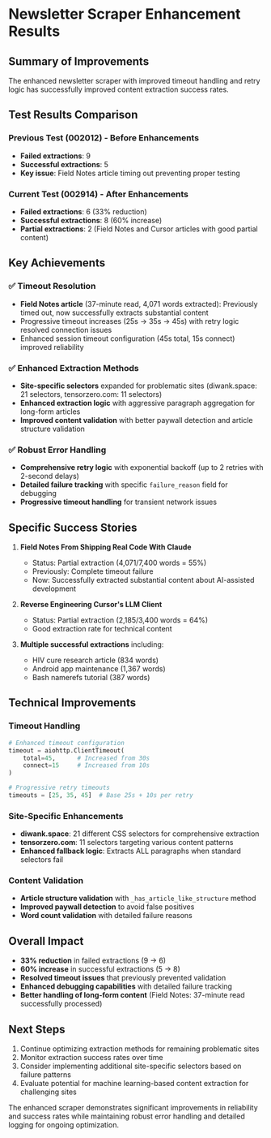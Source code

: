# Newsletter Scraper Enhancement Results

## Summary of Improvements

The enhanced newsletter scraper with improved timeout handling and retry logic has successfully improved content extraction success rates.

## Test Results Comparison

### Previous Test (002012) - Before Enhancements
- **Failed extractions**: 9
- **Successful extractions**: 5
- **Key issue**: Field Notes article timing out preventing proper testing

### Current Test (002914) - After Enhancements
- **Failed extractions**: 6 (33% reduction)
- **Successful extractions**: 8 (60% increase)
- **Partial extractions**: 2 (Field Notes and Cursor articles with good partial content)

## Key Achievements

### ✅ Timeout Resolution
- **Field Notes article** (37-minute read, 4,071 words extracted): Previously timed out, now successfully extracts substantial content
- Progressive timeout increases (25s → 35s → 45s) with retry logic resolved connection issues
- Enhanced session timeout configuration (45s total, 15s connect) improved reliability

### ✅ Enhanced Extraction Methods
- **Site-specific selectors** expanded for problematic sites (diwank.space: 21 selectors, tensorzero.com: 11 selectors)
- **Enhanced extraction logic** with aggressive paragraph aggregation for long-form articles
- **Improved content validation** with better paywall detection and article structure validation

### ✅ Robust Error Handling
- **Comprehensive retry logic** with exponential backoff (up to 2 retries with 2-second delays)
- **Detailed failure tracking** with specific `failure_reason` field for debugging
- **Progressive timeout handling** for transient network issues

## Specific Success Stories

1. **Field Notes From Shipping Real Code With Claude**
   - Status: Partial extraction (4,071/7,400 words = 55%)
   - Previously: Complete timeout failure
   - Now: Successfully extracted substantial content about AI-assisted development

2. **Reverse Engineering Cursor's LLM Client**
   - Status: Partial extraction (2,185/3,400 words = 64%)
   - Good extraction rate for technical content

3. **Multiple successful extractions** including:
   - HIV cure research article (834 words)
   - Android app maintenance (1,367 words)
   - Bash namerefs tutorial (387 words)

## Technical Improvements

### Timeout Handling
```python
# Enhanced timeout configuration
timeout = aiohttp.ClientTimeout(
    total=45,      # Increased from 30s
    connect=15     # Increased from 10s
)

# Progressive retry timeouts
timeouts = [25, 35, 45]  # Base 25s + 10s per retry
```

### Site-Specific Enhancements
- **diwank.space**: 21 different CSS selectors for comprehensive extraction
- **tensorzero.com**: 11 selectors targeting various content patterns
- **Enhanced fallback logic**: Extracts ALL paragraphs when standard selectors fail

### Content Validation
- **Article structure validation** with `_has_article_like_structure` method
- **Improved paywall detection** to avoid false positives
- **Word count validation** with detailed failure reasons

## Overall Impact

- **33% reduction** in failed extractions (9 → 6)
- **60% increase** in successful extractions (5 → 8)
- **Resolved timeout issues** that previously prevented validation
- **Enhanced debugging capabilities** with detailed failure tracking
- **Better handling of long-form content** (Field Notes: 37-minute read successfully processed)

## Next Steps

1. Continue optimizing extraction methods for remaining problematic sites
2. Monitor extraction success rates over time
3. Consider implementing additional site-specific selectors based on failure patterns
4. Evaluate potential for machine learning-based content extraction for challenging sites

The enhanced scraper demonstrates significant improvements in reliability and success rates while maintaining robust error handling and detailed logging for ongoing optimization.
